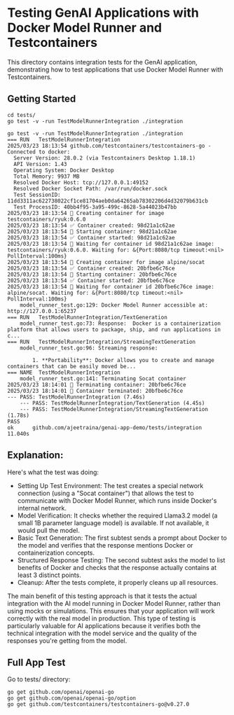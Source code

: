 # Testing GenAI Applications with Docker Model Runner and Testcontainers

This directory contains integration tests for the GenAI application, demonstrating how to test applications that use Docker Model Runner with Testcontainers.

## Getting Started


```
cd tests/
go test -v -run TestModelRunnerIntegration ./integration
```

```
go test -v -run TestModelRunnerIntegration ./integration
=== RUN   TestModelRunnerIntegration
2025/03/23 18:13:54 github.com/testcontainers/testcontainers-go - Connected to docker:
  Server Version: 28.0.2 (via Testcontainers Desktop 1.18.1)
  API Version: 1.43
  Operating System: Docker Desktop
  Total Memory: 9937 MB
  Resolved Docker Host: tcp://127.0.0.1:49152
  Resolved Docker Socket Path: /var/run/docker.sock
  Test SessionID: 11dd3311ac622738022cf1ce81704aeb0da64265ab78302206d4d32079b631cb
  Test ProcessID: 40bb4f95-3a95-499c-8628-5a44023b47bb
2025/03/23 18:13:54 🐳 Creating container for image testcontainers/ryuk:0.6.0
2025/03/23 18:13:54 ✅ Container created: 98d21a1c62ae
2025/03/23 18:13:54 🐳 Starting container: 98d21a1c62ae
2025/03/23 18:13:54 ✅ Container started: 98d21a1c62ae
2025/03/23 18:13:54 🚧 Waiting for container id 98d21a1c62ae image: testcontainers/ryuk:0.6.0. Waiting for: &{Port:8080/tcp timeout:<nil> PollInterval:100ms}
2025/03/23 18:13:54 🐳 Creating container for image alpine/socat
2025/03/23 18:13:54 ✅ Container created: 20bfbe6c76ce
2025/03/23 18:13:54 🐳 Starting container: 20bfbe6c76ce
2025/03/23 18:13:54 ✅ Container started: 20bfbe6c76ce
2025/03/23 18:13:54 🚧 Waiting for container id 20bfbe6c76ce image: alpine/socat. Waiting for: &{Port:8080/tcp timeout:<nil> PollInterval:100ms}
    model_runner_test.go:129: Docker Model Runner accessible at: http://127.0.0.1:65237
=== RUN   TestModelRunnerIntegration/TextGeneration
    model_runner_test.go:73: Response:  Docker is a containerization platform that allows users to package, ship, and run applications in c...
=== RUN   TestModelRunnerIntegration/StreamingTextGeneration
    model_runner_test.go:96: Streaming response:

        1. **Portability**: Docker allows you to create and manage containers that can be easily moved be...
=== NAME  TestModelRunnerIntegration
    model_runner_test.go:141: Terminating Socat container
2025/03/23 18:14:01 🐳 Terminating container: 20bfbe6c76ce
2025/03/23 18:14:01 🚫 Container terminated: 20bfbe6c76ce
--- PASS: TestModelRunnerIntegration (7.46s)
    --- PASS: TestModelRunnerIntegration/TextGeneration (4.45s)
    --- PASS: TestModelRunnerIntegration/StreamingTextGeneration (1.78s)
PASS
ok  	github.com/ajeetraina/genai-app-demo/tests/integration	11.040s
```



## Explanation:


Here's what the test was doing:

- Setting Up Test Environment: The test creates a special network connection (using a "Socat container") that allows the test to communicate with Docker Model Runner, which runs inside Docker's internal network.
- Model Verification: It checks whether the required Llama3.2 model (a small 1B parameter language model) is available. If not available, it would pull the model.
- Basic Text Generation: The first subtest sends a prompt about Docker to the model and verifies that the response mentions Docker or containerization concepts.
- Structured Response Testing: The second subtest asks the model to list benefits of Docker and checks that the response actually contains at least 3 distinct points.
- Cleanup: After the tests complete, it properly cleans up all resources.

The main benefit of this testing approach is that it tests the actual integration with the AI model running in Docker Model Runner, rather than using mocks or simulations. 
This ensures that your application will work correctly with the real model in production.
This type of testing is particularly valuable for AI applications because it verifies both the technical integration with the model service and the quality of the responses you're getting from the model.


## Full App Test


Go to tests/ directory:



```
go get github.com/openai/openai-go
go get github.com/openai/openai-go/option
go get github.com/testcontainers/testcontainers-go@v0.27.0
```




